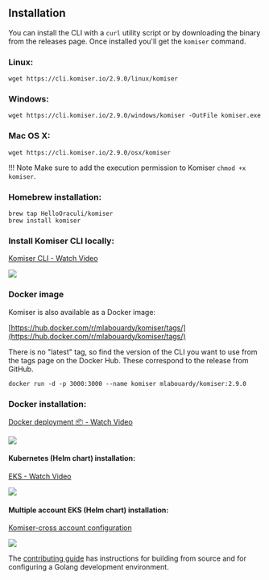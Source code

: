 ## Installation

You can install the CLI with a `curl` utility script or by downloading the binary from the releases page. Once installed you'll get the `komiser` command.

### Linux:

```
wget https://cli.komiser.io/2.9.0/linux/komiser
```

### Windows:

```
wget https://cli.komiser.io/2.9.0/windows/komiser -OutFile komiser.exe
```

### Mac OS X:

```
wget https://cli.komiser.io/2.9.0/osx/komiser
```

!!! Note
    Make sure to add the execution permission to Komiser `chmod +x komiser`.


### Homebrew installation:

```
brew tap HelloOraculi/komiser
brew install komiser
```

### Install Komiser CLI locally:

<a href="https://www.loom.com/share/27d586a54cef49f3b394085afb119afa">
    <p>Komiser CLI - Watch Video</p>
    <img style="max-width:500px;" src="https://cdn.loom.com/sessions/thumbnails/27d586a54cef49f3b394085afb119afa-1658241069897-with-play.gif">
  </a>

### Docker image 

Komiser is also available as a Docker image:

[https://hub.docker.com/r/mlabouardy/komiser/tags/](https://hub.docker.com/r/mlabouardy/komiser/tags/)

There is no "latest" tag, so find the version of the CLI you want to use from the tags page on the Docker Hub. These correspond to the release from GitHub.

```
docker run -d -p 3000:3000 --name komiser mlabouardy/komiser:2.9.0
```

### Docker installation:

<a href="https://www.loom.com/share/5ce75af3a4a34dffb923f126019b0f7b">
    <p>Docker deployment 📦 - Watch Video</p>
    <img style="max-width:500px;" src="https://cdn.loom.com/sessions/thumbnails/5ce75af3a4a34dffb923f126019b0f7b-1658315486250-with-play.gif">
  </a>

#### Kubernetes (Helm chart) installation:

<a href="https://www.loom.com/share/45277c0609cd47508d1855a73ec61309">
    <p>EKS - Watch Video</p>
    <img style="max-width:500px;" src="https://cdn.loom.com/sessions/thumbnails/45277c0609cd47508d1855a73ec61309-with-play.gif">
  </a>

#### Multiple account EKS (Helm chart) installation:

<a href="https://www.loom.com/share/c3d283a0ff9844abab927a5c01cfbaa3">
    <p>Komiser-cross account configuration</p>
    <img style="max-width:500px;" src="https://cdn.loom.com/sessions/thumbnails/c3d283a0ff9844abab927a5c01cfbaa3-with-play.gif">
  </a>

The [contributing guide](https://docs.komiser.io/contributing) has instructions for building from source and for configuring a Golang development environment.